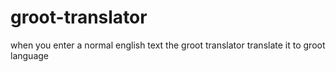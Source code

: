 # groot-translator
when you enter a normal english text the groot translator translate it to groot language
